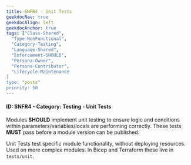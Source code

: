 ```yaml
---
title: SNFR4 - Unit Tests
geekdocNav: true
geekdocAlign: left
geekdocAnchor: true
tags: ["Class-Shared",
  "Type-NonFunctional",
  "Category-Testing",
  "Language-Shared",
  "Enforcement-SHOULD",
  "Persona-Owner",
  "Persona-Contributor",
  "Lifecycle-Maintenance
]
type: "posts"
priority: 50
---
```


#### ID: SNFR4 - Category: Testing - Unit Tests

Modules **SHOULD** implement unit testing to ensure logic and conditions within parameters/variables/locals are performing correctly. These tests **MUST** pass before a module version can be published.

Unit Tests test specific module functionality, without deploying resources. Used on more complex modules. In Bicep and Terraform these live in `tests/unit`.
